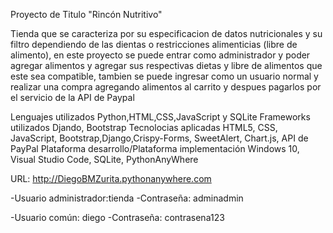 Proyecto de Titulo "Rincón Nutritivo"

Tienda que se caracteriza por su especificacion de datos nutricionales y su filtro dependiendo de las dientas o restricciones alimenticias (libre de alimento), en este proyecto se puede entrar como 
administrador y poder agregar alimentos y agregar sus respectivas dietas y libre de alimentos que este sea compatible, tambien se puede ingresar como un usuario normal y realizar una compra
agregando alimentos al carrito y despues pagarlos por el servicio de la API de Paypal

Lenguajes utilizados Python,HTML,CSS,JavaScript y SQLite
Frameworks utilizados Djando, Bootstrap
Tecnolocias aplicadas HTML5, CSS, JavaScript, Bootstrap,Django,Crispy-Forms, SweetAlert, Chart.js, API de PayPal
Plataforma desarrollo/Plataforma implementación Windows 10, Visual Studio Code, SQLite, PythonAnyWhere

URL: http://DiegoBMZurita.pythonanywhere.com

-Usuario administrador:tienda
-Contraseña: adminadmin

-Usuario común: diego
-Contraseña: contrasena123
